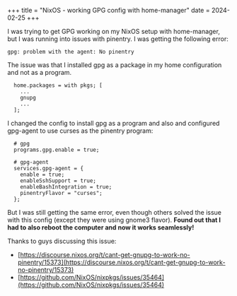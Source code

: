 +++
title = "NixOS - working GPG config with home-manager"
date = 2024-02-25
+++

I was trying to get GPG working on my NixOS setup with home-manager, but I was running into issues with pinentry. I was getting the following error:
```
gpg: problem with the agent: No pinentry
```

The issue was that I installed gpg as a package in my home configuration and not as a program.
```
  home.packages = with pkgs; [
    ...
    gnupg
    ...
  ];
```

I changed the config to install gpg as a program and also and configured gpg-agent to use curses as the pinentry program:
```
  # gpg
  programs.gpg.enable = true;

  # gpg-agent
  services.gpg-agent = {
    enable = true;
    enableSshSupport = true;
    enableBashIntegration = true;
    pinentryFlavor = "curses";
  };
```

But I was still getting the same error, even though others solved the issue with this config (except they were using gnome3 flavor). **Found out that I had to also reboot the computer and now it works seamlessly!**

Thanks to guys discussing this issue:
- [https://discourse.nixos.org/t/cant-get-gnupg-to-work-no-pinentry/15373](https://discourse.nixos.org/t/cant-get-gnupg-to-work-no-pinentry/15373)
- [https://github.com/NixOS/nixpkgs/issues/35464](https://github.com/NixOS/nixpkgs/issues/35464)

